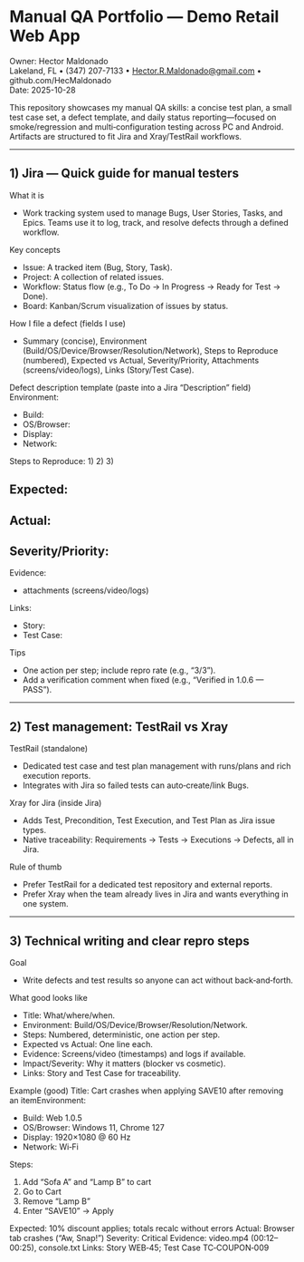 # Manual QA Portfolio — Demo Retail Web App

Owner: Hector Maldonado  
Lakeland, FL • (347) 207-7133 • Hector.R.Maldonado@gmail.com • github.com/HecMaldonado  
Date: 2025-10-28

This repository showcases my manual QA skills: a concise test plan, a small test case set, a defect template, and daily status reporting—focused on smoke/regression and multi‑configuration testing across PC and Android. Artifacts are structured to fit Jira and Xray/TestRail workflows.

---

## 1) Jira — Quick guide for manual testers

What it is
- Work tracking system used to manage Bugs, User Stories, Tasks, and Epics. Teams use it to log, track, and resolve defects through a defined workflow.

Key concepts
- Issue: A tracked item (Bug, Story, Task).
- Project: A collection of related issues.
- Workflow: Status flow (e.g., To Do → In Progress → Ready for Test → Done).
- Board: Kanban/Scrum visualization of issues by status.

How I file a defect (fields I use)
- Summary (concise), Environment (Build/OS/Device/Browser/Resolution/Network), Steps to Reproduce (numbered), Expected vs Actual, Severity/Priority, Attachments (screens/video/logs), Links (Story/Test Case).

Defect description template (paste into a Jira “Description” field)
Environment:

-   Build:
-   OS/Browser:
-   Display:
-   Network:

Steps to Reproduce: 1) 2) 3)

## Expected:

## Actual:

## Severity/Priority:

Evidence:

-   attachments (screens/video/logs)

Links:

-   Story:
-   Test Case:

Tips
- One action per step; include repro rate (e.g., “3/3”).
- Add a verification comment when fixed (e.g., “Verified in 1.0.6 — PASS”).

---

## 2) Test management: TestRail vs Xray

TestRail (standalone)
- Dedicated test case and test plan management with runs/plans and rich execution reports.
- Integrates with Jira so failed tests can auto‑create/link Bugs.

Xray for Jira (inside Jira)
- Adds Test, Precondition, Test Execution, and Test Plan as Jira issue types.
- Native traceability: Requirements → Tests → Executions → Defects, all in Jira.

Rule of thumb
- Prefer TestRail for a dedicated test repository and external reports.
- Prefer Xray when the team already lives in Jira and wants everything in one system.

---

## 3) Technical writing and clear repro steps

Goal
- Write defects and test results so anyone can act without back‑and‑forth.

What good looks like
- Title: What/where/when.
- Environment: Build/OS/Device/Browser/Resolution/Network.
- Steps: Numbered, deterministic, one action per step.
- Expected vs Actual: One line each.
- Evidence: Screens/video (timestamps) and logs if available.
- Impact/Severity: Why it matters (blocker vs cosmetic).
- Links: Story and Test Case for traceability.

Example (good)
Title: Cart crashes when applying SAVE10 after removing an itemEnvironment:

-   Build: Web 1.0.5
-   OS/Browser: Windows 11, Chrome 127
-   Display: 1920×1080 @ 60 Hz
-   Network: Wi‑Fi

Steps:

1.  Add “Sofa A” and “Lamp B” to cart
2.  Go to Cart
3.  Remove “Lamp B”
4.  Enter “SAVE10” → Apply

Expected: 10% discount applies; totals recalc without errors Actual: Browser tab crashes (“Aw, Snap!”) Severity: Critical Evidence: video.mp4 (00:12–00:25), console.txt Links: Story WEB‑45; Test Case TC‑COUPON‑009
